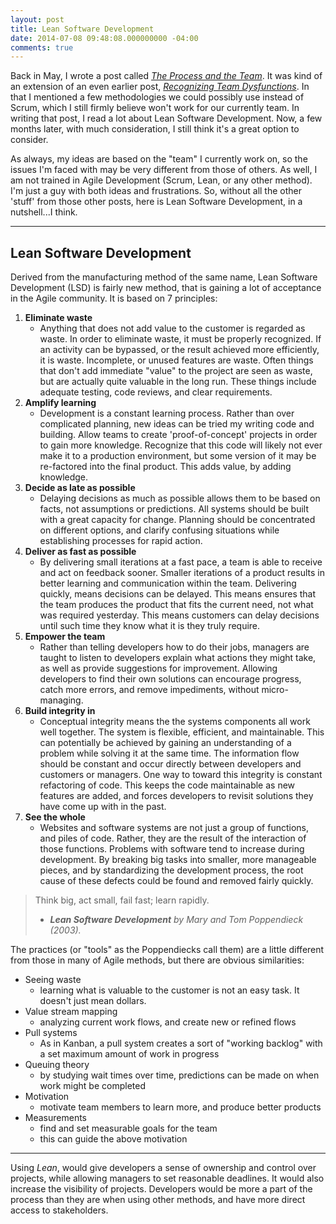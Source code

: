 ```yaml
---
layout: post
title: Lean Software Development
date: 2014-07-08 09:48:08.000000000 -04:00
comments: true
---
```

Back in May, I wrote a post called *[The Process and the Team](/blog/2014/05/07/the-process-and-the-team/)*. It was kind of an extension of an even earlier post, *[Recognizing Team Dysfunctions](/blog/2014/04/21/recognizing-team-dysfunctions/)*. In that I mentioned a few methodologies we could possibly use instead of Scrum, which I still firmly believe won't work for our currently team. In writing that post, I read a lot about Lean Software Development. Now, a few months later, with much consideration, I still think it's a great option to consider.

As always, my ideas are based on the "team" I currently work on, so the issues I'm faced with may be very different from those of others. As well, I am not trained in Agile Development (Scrum, Lean, or any other method). I'm just a guy with both ideas and frustrations. So, without all the other 'stuff' from those other posts, here is Lean Software Development, in a nutshell...I think.

___

## Lean Software Development
Derived from the manufacturing method of the same name, Lean Software Development (LSD) is fairly new method, that is gaining a lot of acceptance in the Agile community. It is based on 7 principles:

1. **Eliminate waste**
	- Anything that does not add value to the customer is regarded as waste. In order to eliminate waste, it must be properly recognized. If an activity can be bypassed, or the result achieved more efficiently, it is waste. Incomplete, or unused features are waste. Often things that don't add immediate "value" to the project are seen as waste, but are actually quite valuable in the long run. These things include adequate testing, code reviews, and clear requirements.
2. **Amplify learning**
	- Development is a constant learning process. Rather than over complicated planning, new ideas can be tried my writing code and building. Allow teams to create 'proof-of-concept' projects in order to gain more knowledge. Recognize that this code will likely not ever make it to a production environment, but some version of it may be re-factored into the final product. This adds value, by adding knowledge.
3. **Decide as late as possible**
	- Delaying decisions as much as possible allows them to be based on facts, not assumptions or predictions. All systems should be built with a great capacity for change. Planning should be concentrated on different options, and clarify confusing situations while establishing processes for rapid action.
4. **Deliver as fast as possible**
	- By delivering small iterations at a fast pace, a team is able to receive and act on feedback sooner. Smaller iterations of a product results in better learning and communication within the team. Delivering quickly, means decisions can be delayed. This means ensures that the team produces the product that fits the current need, not what was required yesterday. This means customers can delay decisions until such time they know what it is they truly require.
5. **Empower the team**
	- Rather than telling developers how to do their jobs, managers are taught to listen to developers explain what actions they might take, as well as provide suggestions for improvement. Allowing developers to find their own solutions can encourage progress, catch more errors, and remove impediments, without micro-managing.
6. **Build integrity in**
	- Conceptual integrity means the the systems components all work well together. The system is flexible, efficient, and maintainable. This can potentially be achieved by gaining an understanding of a problem while solving it at the same time. The information flow should be constant and occur directly between developers and customers or managers. One way to toward this integrity is constant refactoring of code. This keeps the code maintainable as new features are added, and forces developers to revisit solutions they have come up with in the past.
7. **See the whole**
	- Websites and software systems are not just a group of functions, and piles of code. Rather, they are the result of the interaction of those functions. Problems with software tend to increase during development. By breaking big tasks into smaller, more manageable pieces, and by standardizing the development process, the root cause of these defects could be found and removed fairly quickly.

>Think big, act small, fail fast; learn rapidly.<br >
> - ***Lean Software Development** by Mary and Tom Poppendieck (2003).*

The practices (or "tools" as the Poppendiecks call them) are a little different from those in many of Agile methods, but there are obvious similarities:

- Seeing waste
	-	learning what is valuable to the customer is not an easy task. It doesn't just mean dollars.
- Value stream mapping
	- analyzing current work flows, and create new or refined flows
- Pull systems
	- As in Kanban, a pull system creates a sort of "working backlog" with a set maximum amount of work in progress
- Queuing theory
	- by studying wait times over time, predictions can be made on when work might be completed
- Motivation
	- motivate team members to learn more, and produce better products
- Measurements
	- find and set measurable goals for the team
    - this can guide the above motivation
___
Using *Lean*, would give developers a sense of ownership and control over projects, while allowing managers to set reasonable deadlines. It would also increase the visibility of projects. Developers would be more a part of the process than they are when using other methods, and have more direct access to stakeholders.
